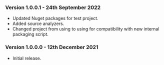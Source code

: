 ### Version 1.0.0.1 - 24th September 2022

* Updated Nuget packages for test project.
* Added source analyzers.
* Changed project from using <Version> to using <VersionPrefix> for compatibility with new internal packaging script.

### Version 1.0.0.0 - 12th December 2021 

* Initial release.
